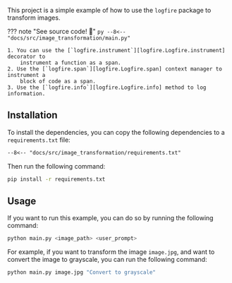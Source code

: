 This project is a simple example of how to use the `logfire` package to transform images.

??? note "See source code! 🔎"
    ```py
    --8<-- "docs/src/image_transformation/main.py"
    ```

    1. You can use the [`logfire.instrument`][logfire.Logfire.instrument] decorator to
        instrument a function as a span.
    2. Use the [`logfire.span`][logfire.Logfire.span] context manager to instrument a
        block of code as a span.
    3. Use the [`logfire.info`][logfire.Logfire.info] method to log information.

## Installation

To install the dependencies, you can copy the following dependencies to a `requirements.txt` file:

```txt
--8<-- "docs/src/image_transformation/requirements.txt"
```

Then run the following command:

```bash
pip install -r requirements.txt
```

## Usage

If you want to run this example, you can do so by running the following command:

```bash
python main.py <image_path> <user_prompt>
```

For example, if you want to transform the image `image.jpg`, and want to convert the image to grayscale, you can run the following command:

```bash
python main.py image.jpg "Convert to grayscale"
```
